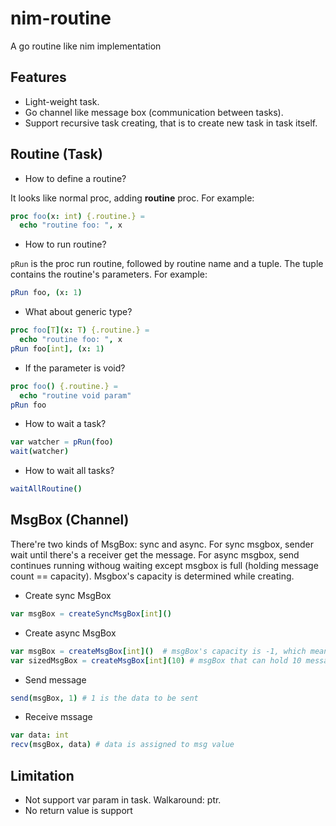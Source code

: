 # nim-routine
A go routine like nim implementation

## Features
+ Light-weight task.
+ Go channel like message box (communication between tasks).
+ Support recursive task creating, that is to create new task in task itself.

## Routine (Task)
+ How to define a routine?

It looks like normal proc, adding **routine** proc. For example:
```Nim
proc foo(x: int) {.routine.} =
  echo "routine foo: ", x
```

+ How to run routine?

`pRun` is the proc run routine, followed by routine name and a tuple. The tuple contains the routine's parameters. For example:
```Nim
pRun foo, (x: 1)
```

+ What about generic type?
```Nim
proc foo[T](x: T) {.routine.} =
  echo "routine foo: ", x
pRun foo[int], (x: 1)
```

+ If the parameter is void?
```Nim
proc foo() {.routine.} =
  echo "routine void param"
pRun foo
```

+ How to wait a task?
```Nim
var watcher = pRun(foo)
wait(watcher)
```

+ How to wait all tasks?
```Nim
waitAllRoutine()
```

## MsgBox (Channel)
There're two kinds of MsgBox: sync and async. For sync msgbox, sender wait until there's a receiver get the message. For async msgbox, send continues running withoug waiting except msgbox is full (holding message count == capacity). Msgbox's capacity is determined while creating.

+ Create sync MsgBox
```Nim
var msgBox = createSyncMsgBox[int]()
```

+ Create async MsgBox
```Nim
var msgBox = createMsgBox[int]()  # msgBox's capacity is -1, which means unlimited.
var sizedMsgBox = createMsgBox[int](10) # msgBox that can hold 10 message
```

+ Send message
```Nim
send(msgBox, 1) # 1 is the data to be sent
```

+ Receive mssage
```Nim
var data: int
recv(msgBox, data) # data is assigned to msg value
```

## Limitation
+ Not support var param in task. Walkaround: ptr.
+ No return value is support
